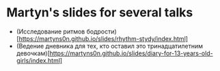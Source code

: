 # Martyn's slides for several talks

- (Исследование ритмов бодрости)[https://martyns0n.github.io/slides/rhythm-stydy/index.html]
- (Ведение дневника для тех, кто оставил это тринадцатилетним девочкам)[https://martyns0n.github.io/slides/diary-for-13-years-old-girls/index.html]